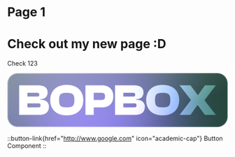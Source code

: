 # Page 1

# Check out my new page \:D

Check 123

![bopbox.png](/bopbox.png)

::button-link{href="http://www.google.com" icon="academic-cap"}
Button Component
::
